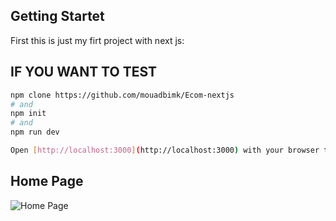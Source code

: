 ## Getting Startet
First this is just my firt project with next js:

## IF YOU WANT TO TEST
```bash
npm clone https://github.com/mouadbimk/Ecom-nextjs
# and
npm init
# and
npm run dev

Open [http://localhost:3000](http://localhost:3000) with your browser to see the result.
```
## Home Page
![Home Page](./images/homepage.png)
